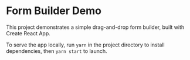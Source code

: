 # Form Builder Demo

This project demonstrates a simple drag-and-drop form builder, built with Create React App.

To serve the app locally, run `yarn` in the project directory to install dependencies, then `yarn start` to launch.


